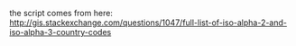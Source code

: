 the script comes from here:
http://gis.stackexchange.com/questions/1047/full-list-of-iso-alpha-2-and-iso-alpha-3-country-codes
